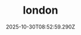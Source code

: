 ---
title: "london"
description: ""
image: "/uploads/photos/1761814379288-london.webp"
display: "/uploads/photos/1761814379288-london-display.webp"
thumbnail: "/uploads/photos/1761814379288-london-thumb.webp"
width: 6000
height: 4000
featured: false
date: 2025-10-30T08:52:59.290Z
order: 0
---